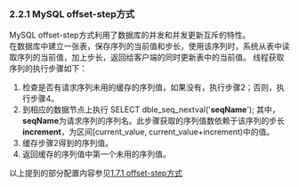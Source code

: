 ### 2.2.1 MySQL offset-step方式
MySQL offset-step方式利用了数据库的并发和并发更新互斥的特性。  
在数据库中建立一张表，保存序列的当前值和步长，使用该序列时，系统从表中读取序列的当前值，加上步长，返回给客户端的同时更新表中的当前值。 
线程获取序列的执行步骤如下：

1. 检查是否有请求序列未用的缓存的序列值，如果没有，执行步骤2；否则，执行步骤4。
2. 到相应的数据节点上执行
SELECT dble_seq_nextval(\'**seqName**\');
其中， **seqName**为请求序列的序列名。此步骤获取的序列值数依赖于该序列的步长**increment**，为区间[current_value, current_value+increment)中的值。
3. 缓存步骤2得到的序列值。
4. 返回缓存的序列值中第一个未用的序列值。

以上提到的部分配置内容参见[1.7.1 offset-step方式](../../1.config_file/1.7_global_sequence/1.7.1_MySQL-offset-setp.md)  